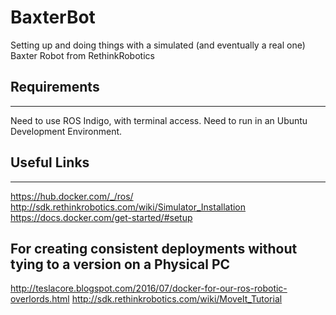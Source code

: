 # BaxterBot
Setting up and doing things with a simulated (and eventually a real one) Baxter Robot from RethinkRobotics

## Requirements
------------------------
Need to use ROS Indigo, with terminal access.
Need to run in an Ubuntu Development Environment.


## Useful Links
------------------------
https://hub.docker.com/_/ros/
http://sdk.rethinkrobotics.com/wiki/Simulator_Installation
https://docs.docker.com/get-started/#setup

## For creating consistent deployments without tying to a version on a Physical PC
http://teslacore.blogspot.com/2016/07/docker-for-our-ros-robotic-overlords.html
http://sdk.rethinkrobotics.com/wiki/MoveIt_Tutorial
